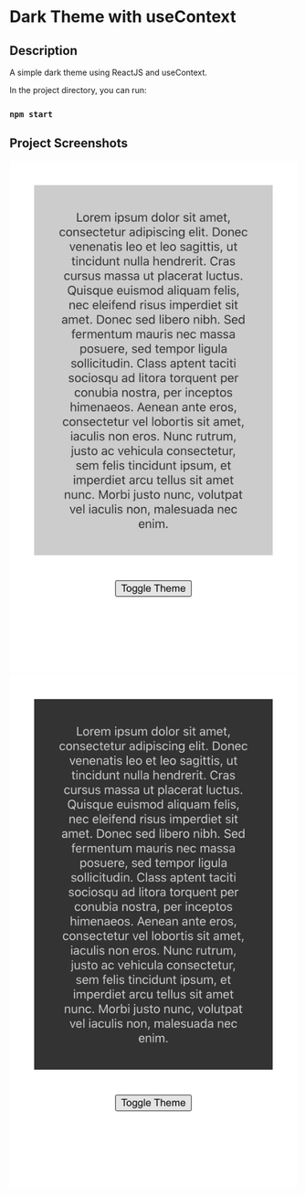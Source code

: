 # Dark Theme with useContext

## Description

A simple dark theme using ReactJS and useContext.

In the project directory, you can run:

### `npm start`

## Project Screenshots

![light theme](https://github.com/moolenbeek/dark-theme-with-useContext/blob/master/dark-theme-with-usecontext/public/images/light.png)
![dark theme](https://github.com/moolenbeek/dark-theme-with-useContext/blob/master/dark-theme-with-usecontext/public/images/dark.png)
